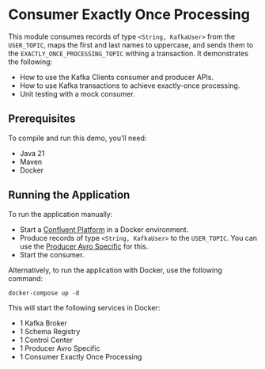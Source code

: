 # Consumer Exactly Once Processing

This module consumes records of type `<String, KafkaUser>` from the `USER_TOPIC`, maps the first and last names to uppercase, and sends them to the `EXACTLY_ONCE_PROCESSING_TOPIC` withing a transaction.
It demonstrates the following:

- How to use the Kafka Clients consumer and producer APIs.
- How to use Kafka transactions to achieve exactly-once processing.
- Unit testing with a mock consumer.

## Prerequisites

To compile and run this demo, you’ll need:

- Java 21
- Maven
- Docker

## Running the Application

To run the application manually:

- Start a [Confluent Platform](https://docs.confluent.io/platform/current/quickstart/ce-docker-quickstart.html#step-1-download-and-start-cp) in a Docker environment.
- Produce records of type `<String, KafkaUser>` to the `USER_TOPIC`. You can use the [Producer Avro Specific](../../kafka-producer-quickstarts/kafka-producer-avro-specific) for this.
- Start the consumer.

Alternatively, to run the application with Docker, use the following command:

```console
docker-compose up -d
```

This will start the following services in Docker:

- 1 Kafka Broker
- 1 Schema Registry
- 1 Control Center
- 1 Producer Avro Specific
- 1 Consumer Exactly Once Processing
